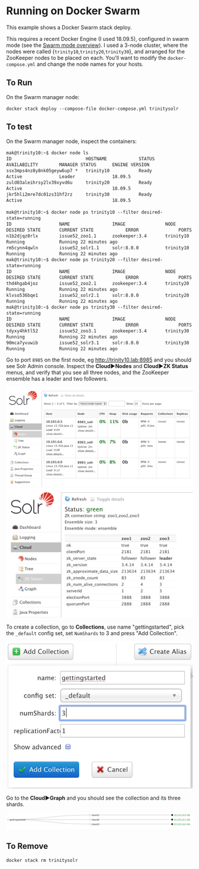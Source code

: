 Running on Docker Swarm
=======================

This example shows a Docker Swarm stack deploy.

This requires a recent Docker Engine (I used 18.09.5), configured in swarm mode (see the [Swarm mode overview](https://docs.docker.com/engine/swarm/)). I used a 3-node cluster, where the nodes were called {`trinity10`,`trinity20`,`trinity30`}, and arranged for the ZooKeeper nodes to be placed on each. You'll want to modify the `docker-compose.yml` and change the node names for your hosts.

To Run
------

On the Swarm manager node:
```
docker stack deploy --compose-file docker-compose.yml trinitysolr
```

To test
-------

On the Swarm manager node, inspect the containers:

```
mak@trinity10:~$ docker node ls
ID                            HOSTNAME            STATUS              AVAILABILITY        MANAGER STATUS      ENGINE VERSION
ssx3mps4nz8y8nk05geyw6up7 *   trinity10           Ready               Active              Leader              18.09.5
zuld03aleihrsy2lv39xyvd6u     trinity20           Ready               Active                                  18.09.5
jkr5hli2mre7dc01zs31hf2rz     trinity30           Ready               Active                                  18.09.5

mak@trinity10:~$ docker node ps trinity10 --filter desired-state=running
ID                  NAME                IMAGE               NODE                DESIRED STATE       CURRENT STATE            ERROR               PORTS
n1b2djqz0rlx        issue52_zoo1.1      zookeeper:3.4       trinity10           Running             Running 22 minutes ago                       
rm5cynn4qwln        issue52_solr1.1     solr:8.0.0          trinity10           Running             Running 22 minutes ago                       
mak@trinity10:~$ docker node ps trinity20 --filter desired-state=running
ID                  NAME                IMAGE               NODE                DESIRED STATE       CURRENT STATE            ERROR               PORTS
thd4hgab4joz        issue52_zoo2.1      zookeeper:3.4       trinity20           Running             Running 22 minutes ago                       
klvso536bqe1        issue52_solr2.1     solr:8.0.0          trinity20           Running             Running 22 minutes ago                       
mak@trinity10:~$ docker node ps trinity30 --filter desired-state=running
ID                  NAME                IMAGE               NODE                DESIRED STATE       CURRENT STATE            ERROR               PORTS
tdyxy4hktl52        issue52_zoo3.1      zookeeper:3.4       trinity30           Running             Running 22 minutes ago                       
90mca7yvuwib        issue52_solr3.1     solr:8.0.0          trinity30           Running             Running 22 minutes ago                       
```


Go to port `8985` on the first node, eg http://trinity10.lab:8985 and you should see Solr Admin console.
Inspect the **Cloud**▶**Nodes** and **Cloud**▶**ZK Status** menus, and verify that you see all three nodes, and the ZooKeeper ensemble has a leader and two followers.

![Nodes](img/nodes.png)
![ZK Status](img/zkstatus.png)

To create a collection, go to **Collections**, use name "gettingstarted", pick the `_default` config set, set `NumShards` to 3 and press "Add Collection".

![Create Collection](img/createcollection.png)

Go to the **Cloud**▶**Graph** and you should see the collection and its three shards.

![Graph](img/graph.png)

To Remove
---------

```
docker stack rm trinitysolr
```
